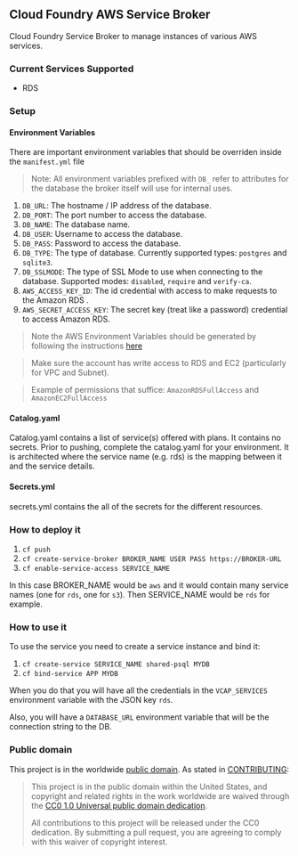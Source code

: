 ## Cloud Foundry AWS Service Broker

Cloud Foundry Service Broker to manage instances of various AWS services.

### Current Services Supported
- RDS

### Setup

#### Environment Variables
There are important environment variables that should be overriden inside the `manifest.yml` file

> Note: All environment variables prefixed with `DB_` refer to attributes for the database the broker itself will use for internal uses.

1. `DB_URL`: The hostname / IP address of the database.
1. `DB_PORT`: The port number to access the database.
1. `DB_NAME`: The database name.
1. `DB_USER`: Username to access the database.
1. `DB_PASS`: Password to access the database.
1. `DB_TYPE`: The type of database. Currently supported types: `postgres` and `sqlite3`.
1. `DB_SSLMODE`: The type of SSL Mode to use when connecting to the database. Supported modes: `disabled`, `require` and `verify-ca`.
1. `AWS_ACCESS_KEY_ID`: The id credential with access to make requests to the Amazon RDS .
1. `AWS_SECRET_ACCESS_KEY`: The secret key (treat like a password) credential to access Amazon RDS.

> Note the AWS Environment Variables should be generated by following the instructions [here](http://docs.aws.amazon.com/AWSSimpleQueueService/latest/SQSGettingStartedGuide/AWSCredentials.html)

> Make sure the account has write access to RDS and EC2 (particularly for VPC and Subnet).

> Example of permissions that suffice: `AmazonRDSFullAccess` and `AmazonEC2FullAccess`


#### Catalog.yaml

Catalog.yaml contains a list of service(s) offered with plans. It contains no secrets.
Prior to pushing, complete the catalog.yaml for your environment. It is architected where the service name (e.g. rds) is the mapping between it and the service details.

#### Secrets.yml

secrets.yml contains the all of the secrets for the different resources. 


### How to deploy it

1. `cf push`
1. `cf create-service-broker BROKER_NAME USER PASS https://BROKER-URL`
1. `cf enable-service-access SERVICE_NAME`

In this case BROKER_NAME would be `aws` and it would contain many service names (one for `rds`, one for `s3`). Then SERVICE_NAME would be `rds` for example.

### How to use it

To use the service you need to create a service instance and bind it:

1. `cf create-service SERVICE_NAME shared-psql MYDB`
1. `cf bind-service APP MYDB`

When you do that you will have all the credentials in the 
`VCAP_SERVICES` environment variable with the JSON key `rds`.

Also, you will have a `DATABASE_URL` environment variable that will
be the connection string to the DB.

### Public domain

This project is in the worldwide [public domain](LICENSE.md). As stated in [CONTRIBUTING](CONTRIBUTING.md):

> This project is in the public domain within the United States, and copyright and related rights in the work worldwide are waived through the [CC0 1.0 Universal public domain dedication](https://creativecommons.org/publicdomain/zero/1.0/).
>
> All contributions to this project will be released under the CC0 dedication. By submitting a pull request, you are agreeing to comply with this waiver of copyright interest.
